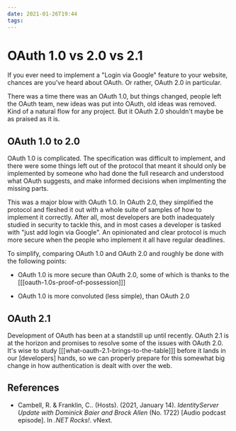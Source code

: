 ```yaml
---
date: 2021-01-26T19:44
tags: 
---
```


# OAuth 1.0 vs 2.0 vs 2.1

If you ever need to implement a "Login via Google" feature to your website,
chances are you've heard about OAuth. Or rather, OAuth 2.0 in particular.

There was a time there was an OAuth 1.0, but things changed, people left the
OAuth team, new ideas was put into OAuth, old ideas was removed. Kind of a
natural flow for any project. But it OAuth 2.0 shouldn't maybe be as praised as
it is.

## OAuth 1.0 to 2.0

OAuth 1.0 is complicated. The specification was difficult to implement, and there
were some things left out of the protocol that meant it should only be
implemented by someone who had done the full research and understood what OAuth
suggests, and make informed decisions when implmenting the missing parts.

This was a major blow with OAuth 1.0. In OAuth 2.0, they simplified the protocol
and fleshed it out with a whole suite of samples of how to implement it
correctly. After all, most developers are both inadequately studied in security
to tackle this, and in most cases a developer is tasked with "just add login via
Google". An opinionated and clear protocol is much more secure when the people
who implement it all have regular deadlines.

To simplify, comparing OAuth 1.0 and OAuth 2.0 and roughly be done with the
following points:

- OAuth 1.0 is more secure than OAuth 2.0, some of which is thanks to the
  [[[oauth-1.0s-proof-of-possession]]]

- OAuth 1.0 is more convoluted (less simple), than OAuth 2.0

## OAuth 2.1

Development of OAuth has been at a standstill up until recently. OAuth 2.1 is at
the horizon and promises to resolve some of the issues with OAuth 2.0. It's wise
to study [[[what-oauth-2.1-brings-to-the-table]]] before it lands in our [developers]
hands, so we can properly prepare for this somewhat big change in how
authentication is dealt with over the web.

## References

- Cambell, R. & Franklin, C.. (Hosts). (2021, January 14). *IdentityServer Update
  with Dominick Baier and Brock Allen* (No. 1722) [Audio podcast episode].
  In *.NET Rocks!*. vNext.

